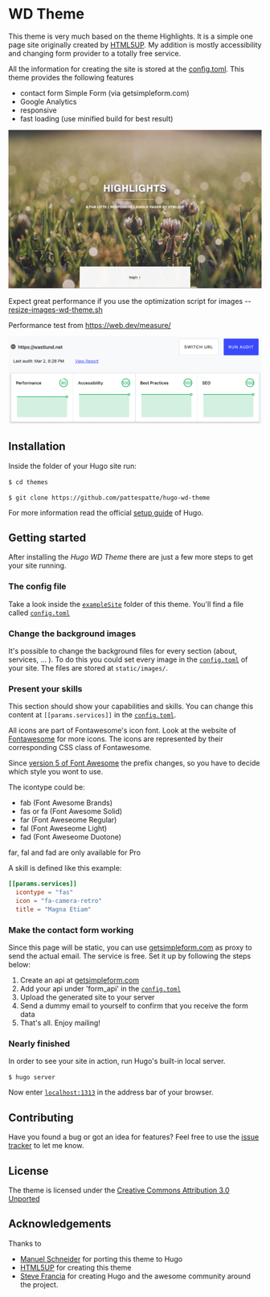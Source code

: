 # WD Theme

This theme is very much based on the theme Highlights. It is a simple one page site originally created by [HTML5UP](http://html5up.net). My addition is mostly accessibility and changing form provider to a totally free service.

All the information for creating the site is stored at the [config.toml](exampleSite/config.toml).
This theme provides the following features

- contact form Simple Form (via getsimpleform.com)
- Google Analytics
- responsive
- fast loading (use minified build for best result)

![Hugo WD Theme screenshot](images/screenshot.png)

Expect great performance if you use the optimization script for images -- [resize-images-wd-theme.sh](static/images/resize-images-wd-theme.sh)

Performance test from https://web.dev/measure/

![PageSpeed on wastlund.net](images/web-dev--wastlund-net--2021-03-02--20-29-13.png)

## Installation

Inside the folder of your Hugo site run:

`$ cd themes`

`$ git clone https://github.com/pattespatte/hugo-wd-theme`

For more information read the official [setup guide](//gohugo.io/overview/installing/) of Hugo.

## Getting started

After installing the _Hugo WD Theme_ there are just a few more steps to get your site running.

### The config file

Take a look inside the [`exampleSite`](exampleSite) folder of this theme. You'll find a file called [`config.toml`](exampleSite/config.toml)

### Change the background images

It's possible to change the background files for every section (about, services, ... ). To do this you could set every image in the [`config.toml`](exampleSite/config.toml) of your site. The files are stored at `static/images/`.

### Present your skills

This section should show your capabilities and skills. You can change this content at `[[params.services]]` in the [`config.toml`](exampleSite/config.toml).

All icons are part of Fontawesome's icon font. Look at the website of [Fontawesome](//fortawesome.github.io/Font-Awesome/icons/) for more icons. The icons are represented by their corresponding CSS class of Fontawesome.

Since [version 5 of Font Awesome](https://fontawesome.com/how-to-use/on-the-web/setup/upgrading-from-version-4) the prefix changes, so you have to decide which style you wont to use.

The icontype could be:

- fab (Font Awesome Brands)
- fas or fa (Font Awesome Solid)
- far (Font Aweseome Regular)
- fal (Font Aweseome Light)
- fad (Font Aweseome Duotone)

far, fal and fad are only available for Pro

A skill is defined like this example:

```toml
[[params.services]]
  icontype = "fas"
  icon = "fa-camera-retro"
  title = "Magna Etiam"
```

### Make the contact form working

Since this page will be static, you can use [getsimpleform.com](//getsimpleform.com/) as proxy to send the actual email. The service is free. Set it up by following the steps below:

1. Create an api at [getsimpleform.com](//getsimpleform.com)
2. Add your api under 'form_api' in the [`config.toml`](exampleSite/config.toml)
3. Upload the generated site to your server
4. Send a dummy email to yourself to confirm that you receive the form data
5. That's all. Enjoy mailing!

### Nearly finished

In order to see your site in action, run Hugo's built-in local server.

`$ hugo server`

Now enter [`localhost:1313`](http://localhost:1313) in the address bar of your browser.

## Contributing

Have you found a bug or got an idea for features? Feel free to use the [issue tracker](//github.com/pattespatte/hugo-wd-theme/issues) to let me know.

## License

The theme is licensed under the [Creative Commons Attribution 3.0 Unported](https://creativecommons.org/licenses/by/3.0/)

## Acknowledgements

Thanks to

- [Manuel Schneider](https://github.com/schmanat) for porting this theme to Hugo
- [HTML5UP](http://html5up.net) for creating this theme
- [Steve Francia](//github.com/spf13) for creating Hugo and the awesome community around the project.

